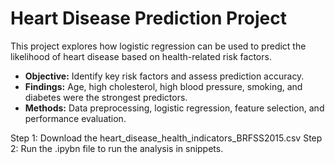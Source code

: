 # Heart Disease Prediction Project
This project explores how logistic regression can be used to predict the likelihood of heart disease based on health-related risk factors.

- **Objective:** Identify key risk factors and assess prediction accuracy.
- **Findings:** Age, high cholesterol, high blood pressure, smoking, and diabetes were the strongest predictors.
- **Methods:** Data preprocessing, logistic regression, feature selection, and performance evaluation.


Step 1: Download the heart_disease_health_indicators_BRFSS2015.csv
Step 2: Run the .ipybn file to run the analysis in snippets. 
